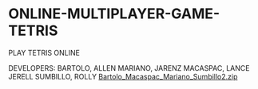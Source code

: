 # ONLINE-MULTIPLAYER-GAME-TETRIS
PLAY TETRIS ONLINE

DEVELOPERS:
BARTOLO, ALLEN
MARIANO, JARENZ 
MACASPAC, LANCE JERELL
SUMBILLO, ROLLY
[Bartolo_Macaspac_Mariano_Sumbillo2.zip](https://github.com/user-attachments/files/15586053/Bartolo_Macaspac_Mariano_Sumbillo2.zip)

